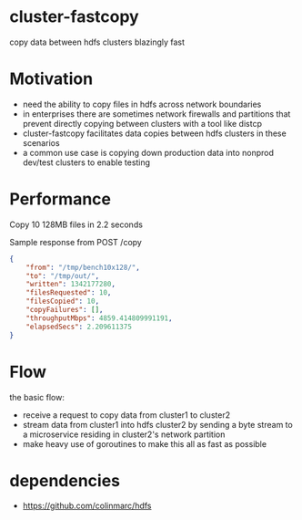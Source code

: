 # cluster-fastcopy
copy data between hdfs clusters blazingly fast

# Motivation
- need the ability to copy files in hdfs across network boundaries
- in enterprises there are sometimes network firewalls and partitions that prevent directly copying between clusters with a tool like distcp
- cluster-fastcopy facilitates data copies between hdfs clusters in these scenarios
- a common use case is copying down production data into nonprod dev/test clusters to enable testing

# Performance

Copy 10 128MB files in 2.2 seconds

Sample response from POST /copy
```json
{
	"from": "/tmp/bench10x128/",
	"to": "/tmp/out/",
	"written": 1342177280,
	"filesRequested": 10,
	"filesCopied": 10,
	"copyFailures": [],
	"throughputMbps": 4859.414809991191,
	"elapsedSecs": 2.209611375
}
```

# Flow
the basic flow:

- receive a request to copy data from cluster1 to cluster2
- stream data from cluster1 into hdfs cluster2 by sending a byte stream to a microservice residing in cluster2's network partition
- make heavy use of goroutines to make this all as fast as possible


# dependencies
- https://github.com/colinmarc/hdfs

